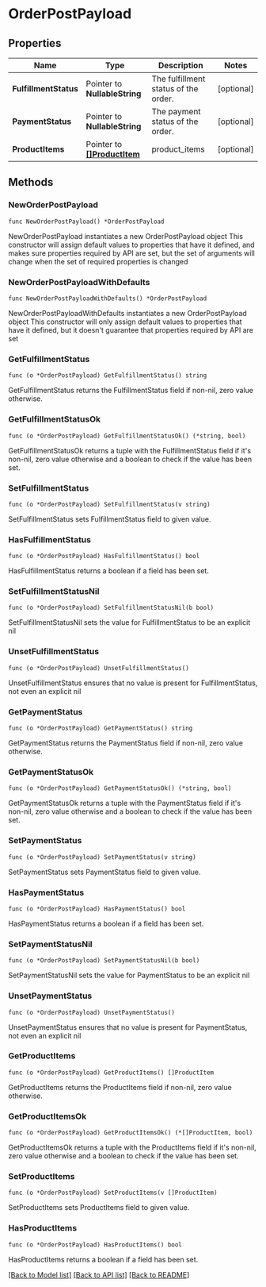 # OrderPostPayload

## Properties

Name | Type | Description | Notes
------------ | ------------- | ------------- | -------------
**FulfillmentStatus** | Pointer to **NullableString** | The fulfillment status of the order. | [optional] 
**PaymentStatus** | Pointer to **NullableString** | The payment status of the order. | [optional] 
**ProductItems** | Pointer to [**[]ProductItem**](ProductItem.md) | product_items | [optional] 

## Methods

### NewOrderPostPayload

`func NewOrderPostPayload() *OrderPostPayload`

NewOrderPostPayload instantiates a new OrderPostPayload object
This constructor will assign default values to properties that have it defined,
and makes sure properties required by API are set, but the set of arguments
will change when the set of required properties is changed

### NewOrderPostPayloadWithDefaults

`func NewOrderPostPayloadWithDefaults() *OrderPostPayload`

NewOrderPostPayloadWithDefaults instantiates a new OrderPostPayload object
This constructor will only assign default values to properties that have it defined,
but it doesn't guarantee that properties required by API are set

### GetFulfillmentStatus

`func (o *OrderPostPayload) GetFulfillmentStatus() string`

GetFulfillmentStatus returns the FulfillmentStatus field if non-nil, zero value otherwise.

### GetFulfillmentStatusOk

`func (o *OrderPostPayload) GetFulfillmentStatusOk() (*string, bool)`

GetFulfillmentStatusOk returns a tuple with the FulfillmentStatus field if it's non-nil, zero value otherwise
and a boolean to check if the value has been set.

### SetFulfillmentStatus

`func (o *OrderPostPayload) SetFulfillmentStatus(v string)`

SetFulfillmentStatus sets FulfillmentStatus field to given value.

### HasFulfillmentStatus

`func (o *OrderPostPayload) HasFulfillmentStatus() bool`

HasFulfillmentStatus returns a boolean if a field has been set.

### SetFulfillmentStatusNil

`func (o *OrderPostPayload) SetFulfillmentStatusNil(b bool)`

 SetFulfillmentStatusNil sets the value for FulfillmentStatus to be an explicit nil

### UnsetFulfillmentStatus
`func (o *OrderPostPayload) UnsetFulfillmentStatus()`

UnsetFulfillmentStatus ensures that no value is present for FulfillmentStatus, not even an explicit nil
### GetPaymentStatus

`func (o *OrderPostPayload) GetPaymentStatus() string`

GetPaymentStatus returns the PaymentStatus field if non-nil, zero value otherwise.

### GetPaymentStatusOk

`func (o *OrderPostPayload) GetPaymentStatusOk() (*string, bool)`

GetPaymentStatusOk returns a tuple with the PaymentStatus field if it's non-nil, zero value otherwise
and a boolean to check if the value has been set.

### SetPaymentStatus

`func (o *OrderPostPayload) SetPaymentStatus(v string)`

SetPaymentStatus sets PaymentStatus field to given value.

### HasPaymentStatus

`func (o *OrderPostPayload) HasPaymentStatus() bool`

HasPaymentStatus returns a boolean if a field has been set.

### SetPaymentStatusNil

`func (o *OrderPostPayload) SetPaymentStatusNil(b bool)`

 SetPaymentStatusNil sets the value for PaymentStatus to be an explicit nil

### UnsetPaymentStatus
`func (o *OrderPostPayload) UnsetPaymentStatus()`

UnsetPaymentStatus ensures that no value is present for PaymentStatus, not even an explicit nil
### GetProductItems

`func (o *OrderPostPayload) GetProductItems() []ProductItem`

GetProductItems returns the ProductItems field if non-nil, zero value otherwise.

### GetProductItemsOk

`func (o *OrderPostPayload) GetProductItemsOk() (*[]ProductItem, bool)`

GetProductItemsOk returns a tuple with the ProductItems field if it's non-nil, zero value otherwise
and a boolean to check if the value has been set.

### SetProductItems

`func (o *OrderPostPayload) SetProductItems(v []ProductItem)`

SetProductItems sets ProductItems field to given value.

### HasProductItems

`func (o *OrderPostPayload) HasProductItems() bool`

HasProductItems returns a boolean if a field has been set.


[[Back to Model list]](../README.md#documentation-for-models) [[Back to API list]](../README.md#documentation-for-api-endpoints) [[Back to README]](../README.md)


